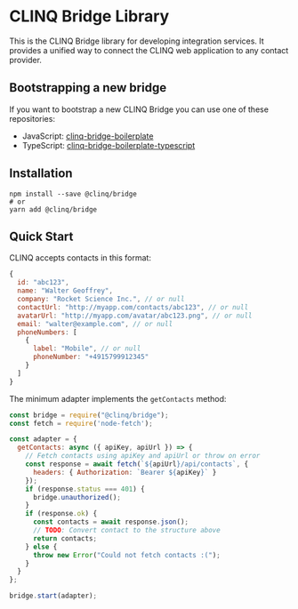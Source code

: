 # CLINQ Bridge Library

This is the CLINQ Bridge library for developing integration services.
It provides a unified way to connect the CLINQ web application to any contact provider.

## Bootstrapping a new bridge

If you want to bootstrap a new CLINQ Bridge you can use one of these repositories:

- JavaScript: [clinq-bridge-boilerplate](https://github.com/sipgate/clinq-bridge-boilerplate)
- TypeScript: [clinq-bridge-boilerplate-typescript](https://github.com/sipgate/clinq-bridge-boilerplate-typescript)

## Installation

```shell
npm install --save @clinq/bridge
# or
yarn add @clinq/bridge
```

## Quick Start

CLINQ accepts contacts in this format:

```js
{
  id: "abc123",
  name: "Walter Geoffrey",
  company: "Rocket Science Inc.", // or null
  contactUrl: "http://myapp.com/contacts/abc123", // or null
  avatarUrl: "http://myapp.com/avatar/abc123.png", // or null
  email: "walter@example.com", // or null
  phoneNumbers: [
    {
      label: "Mobile", // or null
      phoneNumber: "+4915799912345"
    }
  ]
}
```

The minimum adapter implements the `getContacts` method:

```js
const bridge = require("@clinq/bridge");
const fetch = require('node-fetch');

const adapter = {
  getContacts: async ({ apiKey, apiUrl }) => {
    // Fetch contacts using apiKey and apiUrl or throw on error
    const response = await fetch(`${apiUrl}/api/contacts`, {
      headers: { Authorization: `Bearer ${apiKey}` }
    });
    if (response.status === 401) {
      bridge.unauthorized();
    }
    if (response.ok) {
      const contacts = await response.json();
      // TODO: Convert contact to the structure above
      return contacts;
    } else {
      throw new Error("Could not fetch contacts :(");
    }
  }
};

bridge.start(adapter);
```
